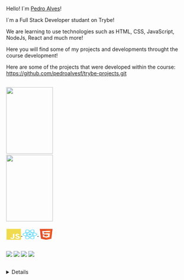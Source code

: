 <div>

Hello! I`m [Pedro Alves](https://pedroalvesf.github.io/pedroalvesf/)!

I`m a Full Stack Developer studant on Trybe! 

We are learning to use technologies such as HTML, CSS, JavaScript, NodeJs, React and much more! 

Here you will find some of my projects and developments throught the course development! 
  
Here are some of the projects that were developed within the course: 
https://github.com/pedroalvesf/trybe-projects.git
##
</div>

  <a href="https://github.com/pedroalvesf">
  <img height="180em" width=50% src="https://github-readme-stats.vercel.app/api?username=pedroalvesf&show_icons=true&theme=tokyonight&include_all_commits=true&count_private=true"/>
  <img height="180em" width=50% src="https://github-readme-stats.vercel.app/api/top-langs/?username=pedroalvesf&layout=compact&langs_count=7&theme=tokyonight"/>

<div style="display: inline_block"><br>
  <img align="center" alt="Pedro-Js" height="30" width="40" src="https://raw.githubusercontent.com/devicons/devicon/master/icons/javascript/javascript-plain.svg">
  <img align="center" alt="Pedro-Ts" height="30" width="40" src="https://raw.githubusercontent.com/devicons/devicon/master/icons/react/react-original.svg">
  <img align="center" alt="Pedro-HTML" height="30" width="40" src="https://raw.githubusercontent.com/devicons/devicon/master/icons/html5/html5-original.svg">
</div>

##

  
<div> 
  <a href="https://instagram.com/pedro.alveshf" target="_blank"><img src="https://img.shields.io/badge/-Instagram-%23E4405F?style=for-the-badge&logo=instagram&logoColor=white" target="_blank"></a>
  <a href = "mailto:pedro.alves.hf@gmail.com"><img src="https://img.shields.io/badge/-Gmail-%23333?style=for-the-badge&logo=gmail&logoColor=white" target="_blank"></a>
  <a href="https://www.linkedin.com/in/pedro-alves-37b71462/" target="_blank"><img src="https://img.shields.io/badge/-LinkedIn-%230077B5?style=for-the-badge&logo=linkedin&logoColor=white" target="_blank"></a>
   <a href="https://github.com/PedroAlvesf" target="_blank"><img src="https://img.shields.io/badge/-Github-000?style=for-the-badge&logo=Github&logoColor=white" target="_blank"></a> 
</div>

##

<details> Git commands used!

  - Most used commands:
    1. `git status` (To check if the changes are on stagging or not)
    2. `git add` (To add the changes on Git)
    3. `git commit` (Creates a commit to whats was add on stage)
    4. `git push -u origin name-of-branch` _(To send the commit for the first time on the remote repository)
    5. `git push` (To send the commit after the first time, the remote repository will be connected already)
    
    Extra: Always use commit in a logic way, to keep a work flow and protect your development

</details>
